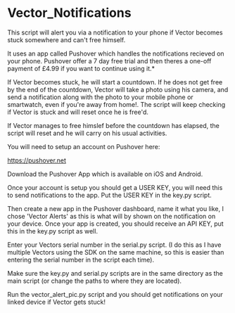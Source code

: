 # Vector_Notifications

This script will alert you via a notification to your phone if Vector becomes stuck somewhere and can't free himself.

It uses an app called Pushover which handles the notifications recieved on your phone.
Pushover offer a 7 day free trial and then theres a one-off payment of £4.99 if you want to continue using it.*

If Vector becomes stuck, he will start a countdown. If he does not get free by the end of the countdown, Vector will take a photo using his camera, and send a notification along with the photo to your mobile phone or smartwatch, even if you're away from home!.
The script will keep checking if Vector is stuck and will reset once he is free'd.

If Vector manages to free himslef before the countdown has elapsed, the script will reset and he will carry on his usual activities.

You will need to setup an account on Pushover here:

https://pushover.net

Download the Pushover App which is available on iOS and Android.

Once your account is setup you should get a USER KEY, you will need this to send notifications to the app. Put the USER KEY in the key.py script.

Then create a new app in the Pushover dashboard, name it what you like, I chose 'Vector Alerts' as this is what will by shown on the notification on your device.
Once your app is created, you should receive an API KEY, put this in the key.py script as well.

Enter your Vectors serial number in the serial.py script. (I do this as I have multiple Vectors using the SDK on the same machine, so this is easier than entering the serial number in the script each time).

Make sure the key.py and serial.py scripts are in the same directory as the main script (or change the paths to where they are located).

Run the vector_alert_pic.py script and you should get notifications on your linked device if Vector gets stuck!
